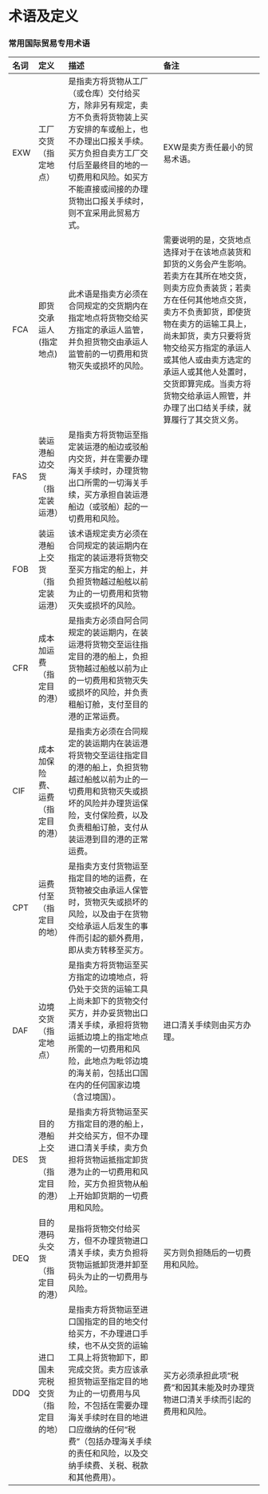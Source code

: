 # 术语及定义

### 常用国际贸易专用术语

| 名词 | 定义 | 描述 | 备注 |
| :--- | :--- | :--- | :--- |
| EXW | 工厂交货（指定地点） | 是指卖方将货物从工厂（或仓库）交付给买方，除非另有规定，卖方不负责将货物装上买方安排的车或船上，也不办理出口报关手续。买方负担自卖方工厂交付后至最终目的地的一切费用和风险。如买方不能直接或间接的办理货物出口报关手续时，则不宜采用此贸易方式。 | EXW是卖方责任最小的贸易术语。 |
| FCA | 即货交承运人\(指定地点\) | 此术语是指卖方必须在合同规定的交货期内在指定地点将货物交给买方指定的承运人监管，并负担货物交由承运人监管前的一切费用和货物灭失或损坏的风险。 | 需要说明的是，交货地点选择对于在该地点装货和卸货的义务会产生影响。若卖方在其所在地交货，则卖方应负责装货；若卖方在任何其他地点交货，卖方不负责卸货，即使货物在卖方的运输工具上，尚未卸货，卖方只要将货物交给买方指定的承运人或其他人或由卖方选定的承运人或其他人处置时，交货即算完成。当卖方将货物交给承运人照管，并办理了出口结关手续，就算履行了其交货义务。 |
| FAS | 装运港船边交货（指定装运港） | 是指卖方将货物运至指定装运港的船边或驳船内交货，并在需要办理海关手续时，办理货物出口所需的一切海关手续，买方承担自装运港船边（或驳船）起的一切费用和风险。 |  |
| FOB | 装运港船上交货（指定装运港） | 该术语规定卖方必须在合同规定的装运期内在指定的装运港将货物交至买方指定的船上，并负担货物越过船舷以前为止的一切费用和货物灭失或损坏的风险。 |  |
| CFR | 成本加运费（指定目的港） | 是指卖方必须自阿合同规定的装运期内，在装运港将货物交至运往指定目的港的船上，负担货物越过船舷以前为止的一切费用和货物灭失或损坏的风险，并负责租船订舱，支付至目的港的正常运费。 |  |
| CIF | 成本加保险费、运费（指定目的港） | 是指卖方必须在合同规定的装运期内在装运港将货物交至运往指定目的港的船上，负担货物越过船舷以前为止的一切费用和货物灭失或损坏的风险并办理货运保险，支付保险费，以及负责租船订舱，支付从装运港到目的港的正常运费。 |  |
| CPT | 运费付至（指定目的地） | 是指卖方支付货物运至指定目的地的运费，在货物被交由承运人保管时，货物灭失或损坏的风险，以及由于在货物交给承运人后发生的事件而引起的额外费用，即从卖方转移至买方。 |  |
| DAF | 边境交货（指定地点） | 是指卖方将货物运至买方指定的边境地点，将仍处于交货的运输工具上尚未卸下的货物交付买方，并办妥货物出口清关手续，承担将货物运抵边境上的指定地点所需的一切费用和风险，此地点为毗邻边境的海关前，包括出口国在内的任何国家边境（含过境国）。 | 进口清关手续则由买方办理。  |
| DES | 目的港船上交货（指定目的港） | 是指卖方将货物运至买方指定目的港的船上，并交给买方，但不办理进口清关手续，卖方负担将货物运抵指定卸货港为止的一切费用和风险，买方负担货物从船上开始卸货期的一切费用和风险。 |  |
| DEQ | 目的港码头交货（指定目的港） | 是指将货物交付给买方，但不办理货物进口清关手续，卖方负担将货物运抵卸货港并卸至码头为止的一切费用与风险。 | 买方则负担随后的一切费用和风险。 |
| DDQ | 进口国未完税交货（指定目的地） | 是指卖方将货物运至进口国指定的目的地交付给买方，不办理进口手续，也不从交货的运输工具上将货物卸下，即完成交货。卖方应该承担货物运至指定目的地为止的一切费用与风险，不包括在需要办理海关手续时在目的地进口应缴纳的任何“税费”（包括办理海关手续的责任和风险，以及交纳手续费、关税、税款和其他费用）。 | 买方必须承担此项“税费”和因其未能及时办理货物进口清关手续而引起的费用和风险。  |



